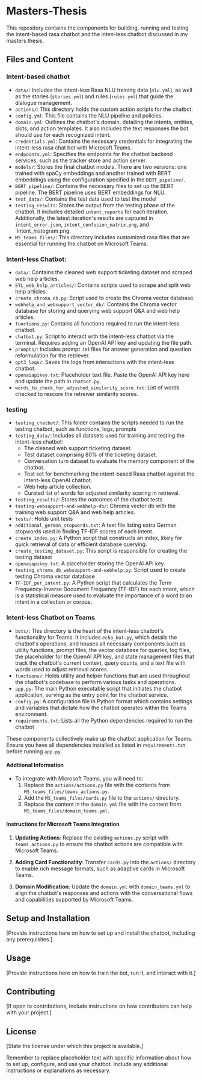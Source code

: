 # Masters-Thesis
This repository contains the components for building, running and testing the intent-based rasa chatbot and the inten-less chatbot discussed in my masters thesis.

## Files and Content

### Intent-based chatbot
- `data/`: Includes the intent-less Rasa NLU training data (`nlu.yml`), as well as the stories (`stories.yml`) and rules (`rules.yml`) that guide the dialogue management.
- `actions/`: This directory holds the custom action scripts for the chatbot.
- `config.yml`: This file contains the NLU pipeline and policies.
- `domain.yml`: Outlines the chatbot's domain, detailing the intents, entities, slots, and action templates. It also includes the text responses the bot should use for each                  recognized intent.
- `credentials.yml`: Contains the necessary credentials for integrating the intent-less rasa chat bot with Microsoft Teams.
- `endpoints.yml`: Specifies the endpoints for the chatbot backend services, such as the tracker store and action server.
- `models/`: Stores the final chatbot models. There are two versions: one trained with spaCy embeddings and another trained with BERT embeddings using the configuration                   specified in the `BERT_pipeline/`.
- `BERT_pipeline/`: Contains the necessary files to set up the BERT pipeline. The BERT pipeline uses BERT embeddings for NLU.
- `test_data/`: Contains the test data used to test the model
- `testing_results`: Stores the output from the testing phase of the chatbot. It includes detailed `intent_reports` for each iteration. Additionally, the latest iteration's                       results are captured in `intent_error.json`, `intent_confusion_matrix.png`, and `intent_histogram.png.
- `MS_teams_files/`: This directory includes customized rasa files that are essential for running the chatbot on Microsoft Teams.

### Intent-less Chatbot:

- `data/`: Contains the cleaned web support ticketing dataset and scraped web help articles.
- `ETL_web_help_articles/`: Contains scripts used to scrape and split web help articles.
- `create_chroma_db.py`: Script used to create the Chroma vector database.
- `webhelp_and_websupport_vector_db/`: Contains the Chroma vector database for storing and querying web support Q&A and web help articles.
- `functions.py`: Contains all functions required to run the intent-less chatbot.
- `chatbot.py`: Script to interact with the intent-less chatbot via the terminal. Requires adding an OpenAI API key and     updating the file path.
- `prompts/`: Includes prompt .txt files for answer generation and question reformulation for the retriever.
- `gpt3_logs/`: Saves the logs from interactions with the intent-less chatbot.
- `openaiapikey.txt`: Placeholder text file. Paste the OpenAI API key here and update the path in `chatbot.py`.
- `words_to_check_for_adjusted_similarity_score.txt`: List of words checked to rescore the retreiver similarity scores.

### testing
- `testing_chatbot/`: This folder contains the scripts needed to run the testing chatbot, such as functions, logs, prompts
- `testing_data/`: Includes all datasets used for training and testing the intent-less chatbot:
  - The cleaned web support ticketing dataset.
  - Test dataset comprising 80% of the ticketing dataset.
  - Conversation turn dataset to evaluate the memory component of the chatbot.
  - Test set for benchmarking the intent-based Rasa chatbot against the intent-less OpenAI chatbot.
  - Web help article collection.
  - Curated list of words for adjusted similarity scoring in retrieval.
- `testing_results/`: Stores the outcomes of the chatbot tests
- `testing-websupport-and-webhelp-db/`: Chroma vector db with the training  web support Q&A and web help articles.
- `tests/`: Holds unit tests
- `additional_german_stopwords.txt`: A text file listing extra German stopwords used in finding TF-IDF scores of each intent.
- `create_index.py`: A Python script that constructs an index, likely for quick retrieval of data or efficient database querying.
- `create_testing_dataset.py`: This script is responsible for creating the testing dataset 
- `openaiapikey.txt`: A placeholder storing the OpenAI API key.
- `testing_chroma_db_websupport-and-webhelp.py`: Script used to create testing Chroma vector database
- `TF-IDF_per_intent.py`: A Python script that calculates the Term Frequency-Inverse Document Frequency (TF-IDF) for each intent, which is a statistical measure used to evaluate the importance of a word to an intent in a collection or corpus.
  
### Intent-less Chatbot on Teams
- `bots/`: This directory is the heart of the intent-less chatbot's functionality for Teams. It includes `echo_bot.py`, which details the chatbot's operations, and houses all necessary components such as utility functions, prompt files, the vector database for queries, log files, the placeholder for the OpenAI API key, and state management files that track the chatbot's current context, query counts, and a text file with words used to adjust retrieval scores.
- `functions/`: Holds utility and helper functions that are used throughout the chatbot's codebase to perform various tasks and operations.
- `app.py`: The main Python executable script that initiates the chatbot application, serving as the entry point for the chatbot service.
- `config.py`: A configuration file in Python format which contains settings and variables that dictate how the chatbot operates within the Teams environment.
- `requirements.txt`: Lists all the Python dependencies required to run the chatbot

These components collectively make up the chatbot application for Teams. Ensure you have all dependencies installed as listed in `requirements.txt` before running `app.py`.




#### Additional Information

  - To integrate with Microsoft Teams, you will need to:
    1. Replace the `actions/actions.py` file with the contents from `MS_teams_files/teams_actions.py`.
    2. Add the `MS_teams_files/cards.py` file to the `actions/` directory.
    3. Replace the content in the `domain.yml` file with the content from `MS_teams_files/domain_teams.yml`.

#### Instructions for Microsoft Teams Integration

1. **Updating Actions**: Replace the existing `actions.py` script with `teams_actions.py` to ensure the chatbot actions are compatible with Microsoft Teams.

2. **Adding Card Functionality**: Transfer `cards.py` into the `actions/` directory to enable rich message formats, such as adaptive cards in Microsoft Teams.

3. **Domain Modification**: Update the `domain.yml` with `domain_teams.yml` to align the chatbot's responses and actions with the conversational flows and capabilities supported by Microsoft Teams.
## Setup and Installation

[Provide instructions here on how to set up and install the chatbot, including any prerequisites.]

## Usage

[Provide instructions here on how to train the bot, run it, and interact with it.]

## Contributing

[If open to contributions, include instructions on how contributors can help with your project.]

## License

[State the license under which this project is available.]

Remember to replace placeholder text with specific information about how to set up, configure, and use your chatbot. Include any additional instructions or explanations as necessary.

